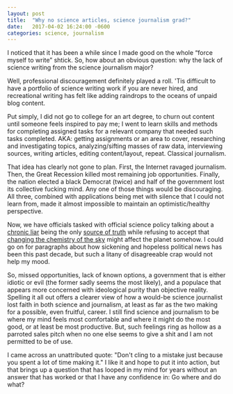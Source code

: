 ```yaml
---
layout: post
title:  "Why no science articles, science journalism grad?"
date:   2017-04-02 16:24:00 -0600
categories: science, journalism
---
```


I noticed that it has been a while since I made good on the whole “force myself to write” shtick. 
So, how about an obvious question: why the lack of science writing from the science journalism major?  
  
Well, professional discouragement definitely played a roll. 'Tis difficult to have a portfolio of science writing work 
if you are never hired, and recreational writing has felt like adding raindrops to the oceans of unpaid blog content.  

Put simply, I did not go to college for an art degree, to churn out content until someone feels inspired to pay me; 
I went to learn skills and methods for completing assigned tasks for a relevant company that needed such tasks completed. 
AKA: getting assignments or an area to cover, researching and investigating topics, analyzing/sifting masses of raw data, 
interviewing sources, writing articles, editing content/layout, repeat. Classical journalism.  

That idea has clearly not gone to plan. First, the Internet ravaged journalism. Then, the Great Recession killed most 
remaining job opportunities. Finally, the nation elected a black Democrat (twice) and half of the government lost its 
collective fucking mind. Any one of those things would be discouraging. All three, combined with applications being met 
with silence that I could not learn from, made it almost impossible to maintain an optimistic/healthy perspective.  

Now, we have officials tasked with official science policy talking about a [chronic liar][is truth dead] being the only 
[source of truth][trump is the way truth and light] while refusing to accept that 
[changing the chemistry of the sky][never enough evidence] might affect the planet somehow. I could go on for 
paragraphs about how sickening and hopeless political news has been this past decade, but such a litany of disagreeable 
crap would not help my mood.  

So, missed opportunities, lack of known options, a government that is either idiotic or evil (the former sadly seems the 
most likely), and a populace that appears more concerned with ideological purity than objective reality. Spelling it all 
out offers a clearer view of how a would-be science journalist lost faith in both science and journalism, at least as far 
as the two making for a possible, even fruitful, career. I still find science and journalism to be where my mind feels 
most comfortable and where it might do the most good, or at least be most productive. But, such feelings ring as hollow 
as a parroted sales pitch when no one else seems to give a shit and I am not permitted to be of use.  

I came across an unattributed quote: "Don't cling to a mistake just because you spent a lot of time making it." I like it 
and hope to put it into action, but that brings up a question that has looped in my mind for years without an answer that 
has worked or that I have any confidence in: Go where and do what?  


[is truth dead]:http://time.com/4710456/donald-trump-time-interview-truth-falsehood/  
[trump is the way truth and light]: http://time.com/4710456/donald-trump-time-interview-truth-falsehood/  
[never enough evidence]: http://www.cnbc.com/2017/03/09/epa-chief-scott-pruitt.html
